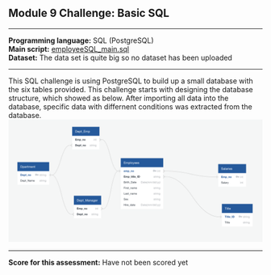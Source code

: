 ## Module 9 Challenge: Basic SQL
---

<b>Programming language:</b> SQL (PostgreSQL) <br />
<b>Main script:</b> [employeeSQL_main.sql](https://github.com/wingylui/SQL-challenge/blob/main/EmployeeSQL/employeeSQL_main.sql) <br />
<b>Dataset:</b> The data set is quite big so no dataset has been uploaded 

---

This SQL challenge is using PostgreSQL to build up a small database with the six tables provided. This challenge starts with designing the database structure, which showed as below. After importing all data into the database, specific data with differnent conditions was extracted from the database.<br />
![Entity Relationship Diagram](https://github.com/wingylui/SQL-challenge/blob/main/EmployeeSQL/Entity_Relationship_Diagram_for_employeeSQL.png)

---
<b>Score for this assessment:</b> Have not been scored yet<br />